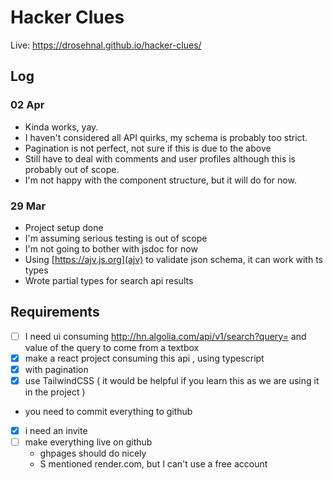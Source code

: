 # Hacker Clues

Live: https://drosehnal.github.io/hacker-clues/

## Log
### 02 Apr
- Kinda works, yay.
- I haven't considered all API quirks, my schema is probably too strict.
- Pagination is not perfect, not sure if this is due to the above
- Still have to deal with comments and user profiles although this is probably out of scope.
- I'm not happy with the component structure, but it will do for now.

### 29 Mar
- Project setup done
- I'm assuming serious testing is out of scope
- I'm not going to bother with jsdoc for now
- Using [https://ajv.js.org](ajv) to validate json schema, it can work with ts types
- Wrote partial types for search api results


## Requirements
- [ ] I need ui consuming http://hn.algolia.com/api/v1/search?query= and value of the query to come from a textbox
- [x] make a react project consuming this api , using typescript
- [x] with pagination 
- [x] use TailwindCSS ( it would be helpful if you learn this as we are using it in the project )
- you need to commit everything to github
- [x] i need an invite
- [ ] make everything live on github
    - ghpages should do nicely
    - S mentioned render.com, but I can't use a free account